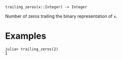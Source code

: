 ```
trailing_zeros(x::Integer) -> Integer
```

Number of zeros trailing the binary representation of `x`.

# Examples

```jldoctest
julia> trailing_zeros(2)
1
```
